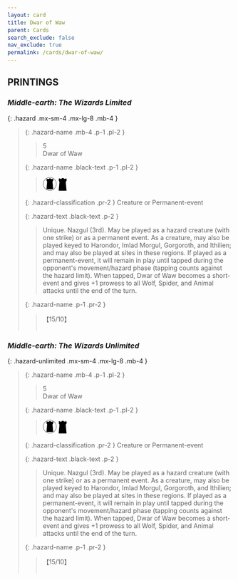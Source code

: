 ```yaml
---
layout: card
title: Dwar of Waw
parent: Cards
search_exclude: false
nav_exclude: true
permalink: /cards/dwar-of-waw/
---
```


## PRINTINGS


### _Middle-earth: The Wizards Limited_

{: .hazard .mx-sm-4 .mx-lg-8 .mb-4 }
> {: .hazard-name .mb-4 .p-1 .pl-2 }
> > <div class="hazard-mp">5</div>
> > <div class="card-name">Dwar of Waw</div>
>
> {: .hazard-name .black-text .p-1 .pl-2 }
> > ![](/assets/images/dark-domain.svg) ![](/assets/images/dark-hold.svg)
>
> {: .hazard-classification .pr-2 }
> Creature or Permanent-event
>
> {: .hazard-text .black-text .p-2 }
> > Unique. Nazgul (3rd). May be played as a hazard creature (with one strike) or as a permanent event. As a creature, may also be played keyed to Harondor, Imlad Morgul, Gorgoroth, and Ithilien; and may also be played at sites in these regions. If played as a permanent-event, it will remain in play until tapped during the opponent's movement/hazard phase (tapping counts against the hazard limit). When tapped, Dwar of Waw becomes a short-event and gives +1 prowess to all Wolf, Spider, and Animal attacks until the end of the turn. 
>
> {: .hazard-name .p-1 .pr-2 }
> > <div class="card-shield">【15/10】</div>
> > <div class="card-corruption">&nbsp;</div>

### _Middle-earth: The Wizards Unlimited_

{: .hazard-unlimited .mx-sm-4 .mx-lg-8 .mb-4 }
> {: .hazard-name .mb-4 .p-1 .pl-2 }
> > <div class="hazard-mp">5</div>
> > <div class="card-name">Dwar of Waw</div>
>
> {: .hazard-name .black-text .p-1 .pl-2 }
> > ![](/assets/images/dark-domain.svg) ![](/assets/images/dark-hold.svg)
>
> {: .hazard-classification .pr-2 }
> Creature or Permanent-event
>
> {: .hazard-text .black-text .p-2 }
> > Unique. Nazgul (3rd). May be played as a hazard creature (with one strike) or as a permanent event. As a creature, may also be played keyed to Harondor, Imlad Morgul, Gorgoroth, and Ithilien; and may also be played at sites in these regions. If played as a permanent-event, it will remain in play until tapped during the opponent's movement/hazard phase (tapping counts against the hazard limit). When tapped, Dwar of Waw becomes a short-event and gives +1 prowess to all Wolf, Spider, and Animal attacks until the end of the turn. 
>
> {: .hazard-name .p-1 .pr-2 }
> > <div class="card-shield">【15/10】</div>
> > <div class="card-corruption-white">&nbsp;</div>
